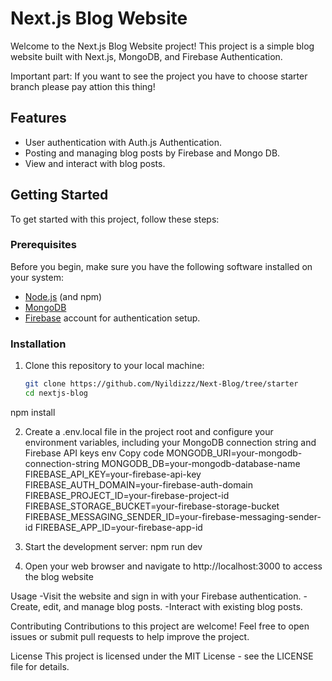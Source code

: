 # Next.js Blog Website

Welcome to the Next.js Blog Website project! This project is a simple blog website built with Next.js, MongoDB, and Firebase Authentication. 

Important part: If you want to see the project you have to choose starter branch please pay attion this thing!

## Features

- User authentication with Auth.js Authentication.
- Posting and managing blog posts by Firebase and Mongo DB.
- View and interact with blog posts.

## Getting Started

To get started with this project, follow these steps:

### Prerequisites

Before you begin, make sure you have the following software installed on your system:

- [Node.js](https://nodejs.org/) (and npm)
- [MongoDB](https://www.mongodb.com/)
- [Firebase](https://firebase.google.com/) account for authentication setup.

### Installation

1. Clone this repository to your local machine:

   ```bash
   git clone https://github.com/Nyildizzz/Next-Blog/tree/starter
   cd nextjs-blog
npm install

2. Create a .env.local file in the project root and configure your environment variables, including your MongoDB connection string and Firebase API keys
env
Copy code
MONGODB_URI=your-mongodb-connection-string
MONGODB_DB=your-mongodb-database-name
FIREBASE_API_KEY=your-firebase-api-key
FIREBASE_AUTH_DOMAIN=your-firebase-auth-domain
FIREBASE_PROJECT_ID=your-firebase-project-id
FIREBASE_STORAGE_BUCKET=your-firebase-storage-bucket
FIREBASE_MESSAGING_SENDER_ID=your-firebase-messaging-sender-id
FIREBASE_APP_ID=your-firebase-app-id


3. Start the development server:
   npm run dev

4. Open your web browser and navigate to http://localhost:3000 to access the blog website

 Usage
-Visit the website and sign in with your Firebase authentication.
-Create, edit, and manage blog posts.
-Interact with existing blog posts.

Contributing
Contributions to this project are welcome! Feel free to open issues or submit pull requests to help improve the project.


License
This project is licensed under the MIT License - see the LICENSE file for details.


